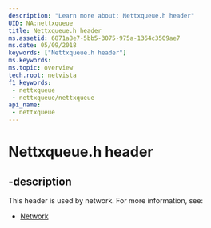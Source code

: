 ```yaml
---
description: "Learn more about: Nettxqueue.h header"
UID: NA:nettxqueue
title: Nettxqueue.h header
ms.assetid: 6871a8e7-5bb5-3075-975a-1364c3509ae7
ms.date: 05/09/2018
keywords: ["Nettxqueue.h header"]
ms.keywords: 
ms.topic: overview
tech.root: netvista
f1_keywords:
 - nettxqueue
 - nettxqueue/nettxqueue
api_name:
 - nettxqueue
---
```


# Nettxqueue.h header


## -description

This header is used by network. For more information, see:

- [Network](../_netvista/index.md)

